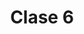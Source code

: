 ---
layout: page
title: Clase 6
description: Jueves (Mañana, 2018)
permalink: /bitacoras/2018/jueves-m/clase-06/
---